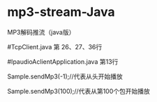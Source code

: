 # mp3-stream-Java
MP3解码推流（java版）

#TcpClient.java
第 26、27、36行


#IpaudioAclientApplication.java 
第13行

Sample.sendMp3(-1);//代表从头开始播放

Sample.sendMp3(100);//代表从第100个包开始播放




